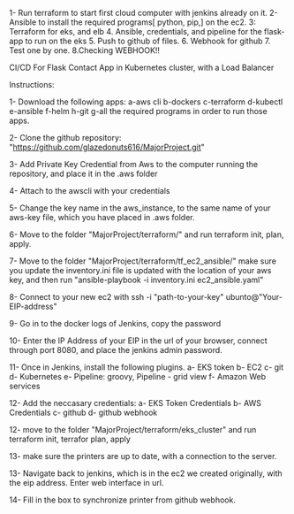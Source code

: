 1- Run terraform to start first cloud computer with jenkins already on it.
2- Ansible to install the required programs[ python, pip,] on the ec2.
3: Terraform for eks, and elb
4. Ansible, credentials, and pipeline for the flask-app to run on the eks
5. Push to github of files.
6. Webhook for github
7. Test one by one.
8.Checking WEBHOOK!!


CI/CD For Flask Contact App in Kubernetes cluster, with a Load Balancer

Instructions:

1- Download the following apps:
a-aws cli
b-dockers
c-terraform
d-kubectl
e-ansible
f-helm
h-git
g-all the required programs in order to run those apps.

2- Clone the github repository: "https://github.com/glazedonuts616/MajorProject.git"

3- Add Private Key Credential from Aws to the computer running the repository, and place it in the .aws folder


4- Attach to the awscli with your credentials

5- Change the key name in the aws_instance, to the same name of your aws-key file, which you have placed in .aws folder.

6- Move to the folder "MajorProject/terraform/" and run terraform init, plan, apply.

7- Move to the folder "MajorProject/terraform/tf_ec2_ansible/" make sure you update the inventory.ini file is updated with the location of your aws key,
and then run "ansible-playbook -i inventory.ini ec2_ansible.yaml"

8- Connect to your new ec2 with ssh -i "path-to-your-key" ubunto@"Your-EIP-address"

9- Go in to the docker logs of Jenkins, copy the password

10- Enter the IP Address of your EIP in the url of your browser,  connect through port 8080, and place the jenkins admin password.

11- Once in Jenkins, install the following plugins.
a- EKS token
b- EC2
c- git
d- Kubernetes
e- Pipeline: groovy, Pipeline - grid view
f- Amazon Web services

12- Add the neccasary credentials:
a- 	EKS Token Credentials
b- AWS Credentials
c- github
d-  github webhook

12- move to the folder "MajorProject/terraform/eks_cluster" and run terraform init, terrafor plan, apply

13- make sure the printers are up to date, with a connection to the server.

13- Navigate back to jenkins, which is in the ec2 we created originally, with the eip address. Enter web interface in url.

14- Fill in the box to synchronize printer from github webhook.

